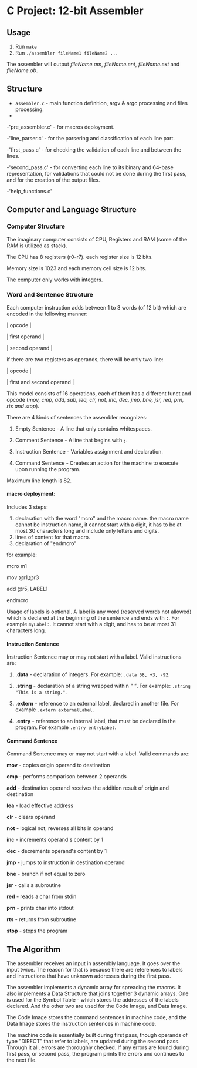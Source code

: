 # C Project: 12-bit Assembler

## Usage

1. Run `make`
2. Run `./assembler fileName1 fileName2 ...`

The assembler will output *fileName.am*, *fileName.ent*, *fileName.ext* and *fileName.ob*.

## Structure

- `assembler.c` - main function definition, argv & argc processing and files processing.
- 
-'pre_assembler.c' - for macros deployment.

-'line_parser.c' - for the parsering and classification of each line part.

-'first_pass.c' - for checking the validation of each line and between the lines.

-'second_pass.c' - for converting each line to its binary and 64-base representation, for validations that could not be done during the first pass, and for the creation of the output files.

-'help_functions.c'

## Computer and Language Structure

### Computer Structure
The imaginary computer consists of CPU, Registers and RAM (some of the RAM is utilized as stack).

The CPU has 8 registers (r0-r7). each register size is 12 bits.

Memory size is 1023 and each memory cell size is 12 bits.

The computer only works with integers.

### Word and Sentence Structure

Each computer instruction adds between 1 to 3 words (of 12 bit) which are encoded in the following manner:

|  opcode |

| first operand  |

|  second operand | 

if there are two registers as operands, there will be only two line:

|  opcode |

| first and second operand | 

This model consists of 16 operations, each of them has a different funct and opcode (*mov, cmp, add, sub, lea, clr, not, inc, dec, jmp, bne, jsr, red, prn, rts and stop*).

There are 4 kinds of sentences the assembler recognizes:

1. Empty Sentence - A line that only contains whitespaces.

2. Comment Sentence - A line that begins with `;`.

3. Instruction Sentence - Variables assignment and declaration.

4. Command Sentence - Creates an action for the machine to execute upon running the program.

Maximum line length is 82. 

#### macro deployment:

Includes 3 steps:

1. declaration with the word "mcro" and the macro name.
the macro name cannot be instruction name,  it cannot start with a digit, it has to be at most 30 characters long and include only letters and digits.
2. lines of content for that macro.
3. declaration of "endmcro"

for example:

mcro m1

mov @r1,@r3

add @r5, LABEL1

endmcro


Usage of labels is optional. A label is any word (reserved words not allowed) which is declared at the beginning of the sentence and ends with `:`. For example `myLabel:`. It cannot start with a digit, and has to be at most 31 characters long.

#### Instruction Sentence

Instruction Sentence may or may not start with a label. Valid instructions are: 

1. **.data** - declaration of integers. For example: `.data 58, +3, -92`.

2. **.string** - declaration of a string wrapped within *" "*. For example: `.string "This is a string."`.

3. **.extern** - reference to an external label, declared in another file. For example `.extern externalLabel`.

4. **.entry** - reference to an internal label, that must be declared in the program. For example `.entry entryLabel`.

#### Command Sentence

Command Sentence may or may not start with a label. Valid commands are: 

**mov** - copies origin operand to destination

**cmp** - performs comparison between 2 operands

**add** - destination operand receives the addition result of origin and destination

**lea** - load effective address

**clr** - clears operand

**not** - logical not, reverses all bits in operand

**inc** - increments operand's content by 1

**dec** - decrements operand's content by 1

**jmp** - jumps to instruction in destination operand

**bne** - branch if not equal to zero

**jsr** - calls a subroutine

**red** - reads a char from stdin

**prn** - prints char into stdout

**rts** - returns from subroutine

**stop** - stops the program

## The Algorithm

The assembler receives an input in assembly language. It goes over the input twice. The reason for that is because there are references to labels and instructions that have unknown addresses during the first pass.

The assembler implements a dynamic array for spreading the macros. It also implements a Data Structure that joins together 3 dynamic arrays. One is used for the Symbol Table - which stores the addresses of the labels declared. And the other two are used for the Code Image, and Data Image.

The Code Image stores the command sentences in machine code, and the Data Image stores the instruction sentences in machine code.

The machine code is essentially built during first pass, though operands of type "DIRECT" that refer to labels, are updated during the second pass. Through it all, errors are thoroughly checked. If any errors are found during first pass, or second pass, the program prints the errors and continues to the next file. 
